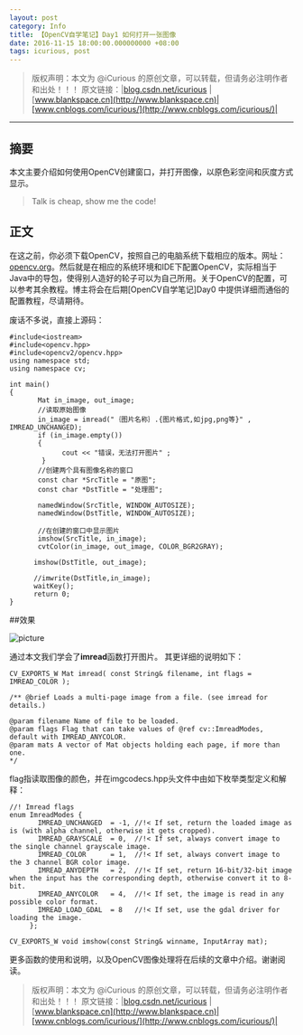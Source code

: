 ```yaml
---
layout: post
category: Info
title: 【OpenCV自学笔记】Day1 如何打开一张图像
date: 2016-11-15 18:00:00.000000000 +08:00
tags: icurious, post
---
```


>版权声明：本文为 @iCurious
的原创文章，可以转载，但请务必注明作者和出处！！！
原文链接：|[blog.csdn.net/icurious](http://blog.csdn.net/icurious) | [www.blankspace.cn](http://www.blankspace.cn)|[www.cnblogs.com/icurious/](http://www.cnblogs.com/icurious/)|

---

## 摘要
本文主要介绍如何使用OpenCV创建窗口，并打开图像，以原色彩空间和灰度方式显示。
>Talk is cheap, show me the code!


## 正文
在这之前，你必须下载OpenCV，按照自己的电脑系统下载相应的版本。网址：[opencv.org](http://opencv.org)。然后就是在相应的系统环境和IDE下配置OpenCV，实际相当于Java中的导包，使得别人造好的轮子可以为自己所用。关于OpenCV的配置，可以参考其余教程。博主将会在后期[OpenCV自学笔记]Day0 中提供详细而通俗的配置教程，尽请期待。


废话不多说，直接上源码：



```
#include<iostream>
#include<opencv.hpp>
#include<opencv2/opencv.hpp>
using namespace std;
using namespace cv;

int main()
{
       Mat in_image, out_image;
       //读取原始图像
       in_image = imread("｛图片名称｝.{图片格式,如jpg,png等}" , IMREAD_UNCHANGED);
       if (in_image.empty())
       {
             cout << "错误，无法打开图片" ;
        }
       //创建两个具有图像名称的窗口
       const char *SrcTitle = "原图";
       const char *DstTitle = "处理图";

       namedWindow(SrcTitle, WINDOW_AUTOSIZE);
       namedWindow(DstTitle, WINDOW_AUTOSIZE);

       //在创建的窗口中显示图片
       imshow(SrcTitle, in_image);
       cvtColor(in_image, out_image, COLOR_BGR2GRAY);

      imshow(DstTitle, out_image);

      //imwrite(DstTitle,in_image);
      waitKey();
      return 0;
}
```

##效果

![picture](http://img.blog.csdn.net/20161112211120389) 


通过本文我们学会了**imread**函数打开图片。
其更详细的说明如下：

```
CV_EXPORTS_W Mat imread( const String& filename, int flags = IMREAD_COLOR );

/** @brief Loads a multi-page image from a file. (see imread for details.)

@param filename Name of file to be loaded.
@param flags Flag that can take values of @ref cv::ImreadModes, default with IMREAD_ANYCOLOR.
@param mats A vector of Mat objects holding each page, if more than one.
*/
```

flag指读取图像的颜色，并在imgcodecs.hpp头文件中由如下枚举类型定义和解释：

```
//! Imread flags
enum ImreadModes {
       IMREAD_UNCHANGED  = -1, //!< If set, return the loaded image as is (with alpha channel, otherwise it gets cropped).
       IMREAD_GRAYSCALE  = 0,  //!< If set, always convert image to the single channel grayscale image.
       IMREAD_COLOR      = 1,  //!< If set, always convert image to the 3 channel BGR color image.
       IMREAD_ANYDEPTH   = 2,  //!< If set, return 16-bit/32-bit image when the input has the corresponding depth, otherwise convert it to 8-bit.
       IMREAD_ANYCOLOR   = 4,  //!< If set, the image is read in any possible color format.
       IMREAD_LOAD_GDAL  = 8   //!< If set, use the gdal driver for loading the image.
     };

CV_EXPORTS_W void imshow(const String& winname, InputArray mat);

```

更多函数的使用和说明，以及OpenCV图像处理将在后续的文章中介绍。谢谢阅读。


>版权声明：本文为 @iCurious
的原创文章，可以转载，但请务必注明作者和出处！！！
原文链接：|[blog.csdn.net/icurious](http://blog.csdn.net/icurious) | [www.blankspace.cn](http://www.blankspace.cn)|[www.cnblogs.com/icurious/](http://www.cnblogs.com/icurious/)|
